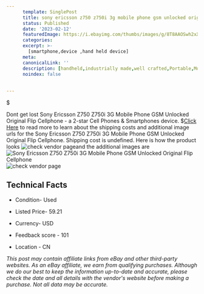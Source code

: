 ```yaml
---
      template: SinglePost
      title: sony ericsson z750 z750i 3g mobile phone gsm unlocked original flip cellphone
      status: Published
      date: '2023-02-12'
      featuredImage: https://i.ebayimg.com/thumbs/images/g/8T8AAOSwh2xX-mXQ/s-l225.jpg
      categories: 
      excerpt: >-
        [smartphone,device ,hand held device]
      meta:
      canonicalLink: ''
      description: [handheld,industrially made,well crafted,Portable,Mobile,Compact,Convenient,Lightweight,Maneuverable,Man-portable,Miniature,Carriable,Hand-held,Light,Holdable,Transportable,Mobile device,Pocket-sized,On-the-go,Wireless,Cordless,Compact size,Convenient size, smartphone,device ,hand held device]
      noindex: false
      
        
---
```

$

Dont get lost  Sony Ericsson Z750 Z750i 3G Mobile Phone GSM Unlocked Original Flip Cellphone - a 2-star Cell Phones & Smartphones device.
$[Click Here](https://www.ebay.com/itm/363143590534?hash=item548d0b7286%3Ag%3A8T8AAOSwh2xX-mXQ&mkevt=1&mkcid=1&mkrid=711-53200-19255-0&campid=%253CePNCampaignId%253E&customid=%253CreferenceId%253E&toolid=10049) to read more to learn about the shipping costs and additional image urls for the Sony Ericsson Z750 Z750i 3G Mobile Phone GSM Unlocked Original Flip Cellphone. Shipping cost is undefined. Here is how the product looks ![check vendor page](https://i.ebayimg.com/thumbs/images/g/8T8AAOSwh2xX-mXQ/s-l225.jpg)and the additional images are![Sony Ericsson Z750 Z750i 3G Mobile Phone GSM Unlocked Original Flip Cellphone](https://i.ebayimg.com/images/g/8T8AAOSwh2xX-mXQ/s-l640.jpg)![check vendor page](https://origin-galleryplus.ebayimg.com/ws/web/363143590534_2_0_1/225x225.jpg,https://origin-galleryplus.ebayimg.com/ws/web/363143590534_3_0_1/225x225.jpg,https://origin-galleryplus.ebayimg.com/ws/web/363143590534_4_0_1/225x225.jpg,https://origin-galleryplus.ebayimg.com/ws/web/363143590534_5_0_1/225x225.jpg,https://origin-galleryplus.ebayimg.com/ws/web/363143590534_6_0_1/225x225.jpg,https://origin-galleryplus.ebayimg.com/ws/web/363143590534_7_0_1/225x225.jpg)



 ## Technical Facts 



     
      

 - Condition- Used 


      

 - Listed Price- 59.21 


      

 - Currency- USD 


      

 - Feedback score - 101 


      

 - Location - CN 


      
      

 *_This post may contain affiliate links from eBay and other third-party websites. As an eBay affiliate, we earn from qualifying purchases. Although we do our best to keep the information up-to-date and accurate, please check the date and all details with the vendor's website before making a purchase. Not all data may be accurate._*






